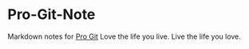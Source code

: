 # Pro-Git-Note
Markdown notes for [Pro Git](https://git-scm.com/book/zh/v2)
Love the life you live.
Live the life you love.
